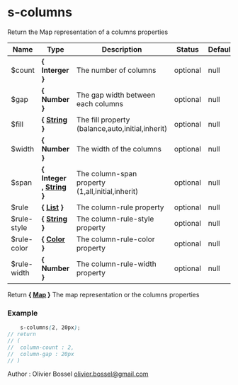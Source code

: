 # s-columns

Return the Map representation of a columns properties


Name  |  Type  |  Description  |  Status  |  Default
------------  |  ------------  |  ------------  |  ------------  |  ------------
$count  |  **{ Interger }**  |  The number of columns  |  optional  |  null
$gap  |  **{ Number }**  |  The gap width between each columns  |  optional  |  null
$fill  |  **{ [String](http://www.sass-lang.com/documentation/file.SASS_REFERENCE.html#sass-script-strings) }**  |  The fill property (balance,auto,initial,inherit)  |  optional  |  null
$width  |  **{ Number }**  |  The width of the columns  |  optional  |  null
$span  |  **{ Integer , [String](http://www.sass-lang.com/documentation/file.SASS_REFERENCE.html#sass-script-strings) }**  |  The column-span property (1,all,initial,inherit)  |  optional  |  null
$rule  |  **{ [List](http://www.sass-lang.com/documentation/file.SASS_REFERENCE.html#lists) }**  |  The column-rule property  |  optional  |  null
$rule-style  |  **{ [String](http://www.sass-lang.com/documentation/file.SASS_REFERENCE.html#sass-script-strings) }**  |  The column-rule-style property  |  optional  |  null
$rule-color  |  **{ [Color](http://www.sass-lang.com/documentation/file.SASS_REFERENCE.html#colors) }**  |  The column-rule-color property  |  optional  |  null
$rule-width  |  **{ Number }**  |  The column-rule-width property  |  optional  |  null

Return **{ [Map](http://www.sass-lang.com/documentation/file.SASS_REFERENCE.html#maps) }** The map representation or the columns properties

### Example
```scss
	s-columns(2, 20px);
// return
// (
// 	column-count : 2,
// 	column-gap : 20px
// )
```
Author : Olivier Bossel <olivier.bossel@gmail.com>
